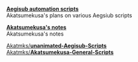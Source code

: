 [**Aegisub automation scripts**](https://github.com/users/Akatmks/projects/1)  
Akatsumekusa's plans on various Aegsiub scripts  

[**Akatsumekusa's notes**](https://akatmks.github.io/)  
Akatsumekusa's notes  

[Akatmks/**unanimated-Aegisub-Scripts**](https://github.com/Akatmks/unanimated-Aegisub-Scripts)  
[Akatmks/**Akatsumekusa-General-Scripts**](https://github.com/Akatmks/Akatsumekusa-General-Scripts)  
